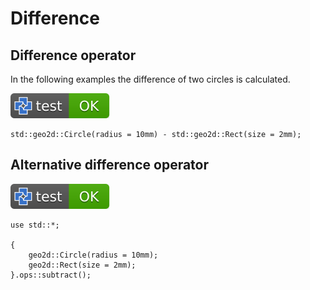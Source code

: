 # Difference

## Difference operator

In the following examples the difference of two circles is calculated.

[![test](.test/difference_operator.svg)](.test/difference_operator.log)

```µcad,difference_operator
std::geo2d::Circle(radius = 10mm) - std::geo2d::Rect(size = 2mm);
```

## Alternative difference operator

[![test](.test/difference_alt_operator.svg)](.test/difference_alt_operator.log)

```µcad,difference_alt_operator
use std::*;

{
    geo2d::Circle(radius = 10mm);
    geo2d::Rect(size = 2mm);
}.ops::subtract();
```
